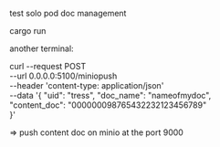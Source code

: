 test solo pod doc management

cargo run 

another terminal:

curl --request POST \
  --url 0.0.0.0:5100/miniopush \
  --header 'content-type: application/json' \
  --data '{
      "uid": "tress",
      "doc_name": "nameofmydoc",   
      "content_doc": "000000098765432232123456789"                 
  }'

  => push content doc on minio at the port 9000
  
